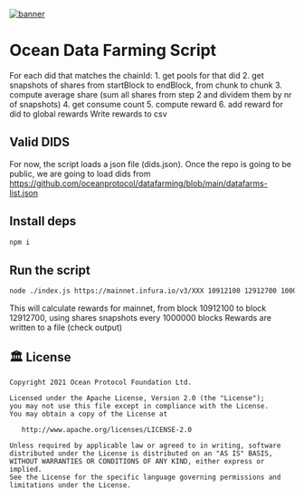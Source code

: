[![banner](https://raw.githubusercontent.com/oceanprotocol/art/master/github/repo-banner%402x.png)](https://oceanprotocol.com)

# Ocean Data Farming Script

For each did that matches the chainId:
          1. get pools for that did
          2. get snapshots of shares from startBlock to endBlock, from chunk to chunk
          3. compute average share  (sum all shares from step 2 and dividem them by nr of snapshots)
          4. get consume count
          5. compute reward
          6. add reward for did to global rewards
Write rewards to csv

## Valid DIDS
For now, the script loads a json file (dids.json).  Once the repo is going to be public, we are going to load dids from https://github.com/oceanprotocol/datafarming/blob/main/datafarms-list.json


## Install deps
```bash
npm i
```

## Run the script
```bash
node ./index.js https://mainnet.infura.io/v3/XXX 10912100 12912700 1000000
```
This will calculate rewards for mainnet, from block 10912100 to block 12912700, using shares snapshots every 1000000 blocks
Rewards are written to a file (check output)

## 🏛 License

```text
Copyright 2021 Ocean Protocol Foundation Ltd.

Licensed under the Apache License, Version 2.0 (the "License");
you may not use this file except in compliance with the License.
You may obtain a copy of the License at

   http://www.apache.org/licenses/LICENSE-2.0

Unless required by applicable law or agreed to in writing, software
distributed under the License is distributed on an "AS IS" BASIS,
WITHOUT WARRANTIES OR CONDITIONS OF ANY KIND, either express or implied.
See the License for the specific language governing permissions and
limitations under the License.
```
